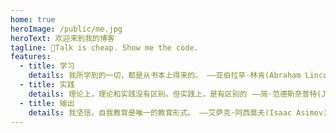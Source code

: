 ```yaml
---
home: true
heroImage: /public/me.jpg
heroText: 欢迎来到我的博客
tagline: 🚀Talk is cheap. Show me the code.
features:
  - title: 学习
    details: 我所学到的一切，都是从书本上得来的。 ——亚伯拉罕·林肯(Abraham Lincoln)
  - title: 实践
    details: 理论上，理论和实践没有区别。但实践上，是有区别的 ——简·范德斯奈普特(Jan L. A. van de Snepscheut)
  - title: 输出
    details: 我坚信，自我教育是唯一的教育形式。 ——艾萨克·阿西莫夫(Isaac Asimov)
---
```

